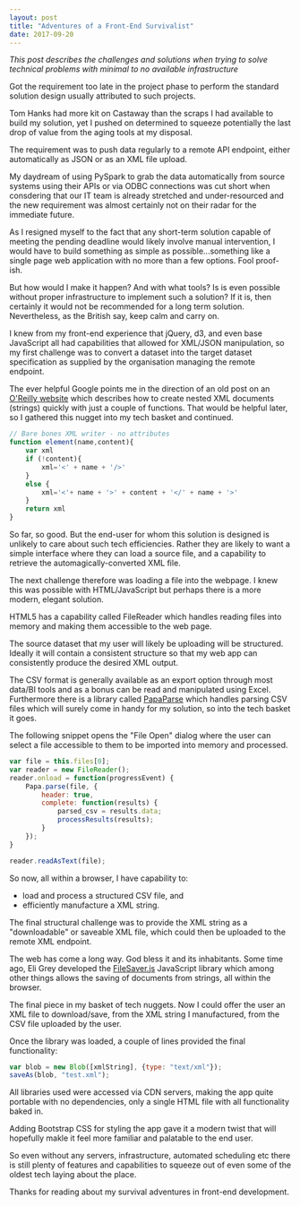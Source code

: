 ```yaml
---
layout: post
title: "Adventures of a Front-End Survivalist"
date: 2017-09-20
---
```


*This post describes the challenges and solutions when trying to solve technical problems with minimal to no available infrastructure*

Got the requirement too late in the project phase to perform the standard solution design usually attributed to such projects.

Tom Hanks had more kit on Castaway than the scraps I had available to build my solution, yet I pushed on determined to squeeze potentially the last drop of value from the aging tools at my disposal.

The requirement was to push data regularly to a remote API endpoint, either automatically as JSON or as an XML file upload.

My daydream of using PySpark to grab the data automatically from source systems using their APIs or via ODBC connections was cut short when consdering that our IT team is already stretched and under-resourced and the new requirement was almost certainly not on their radar for the immediate future.

As I resigned myself to the fact that any short-term solution capable of meeting the pending deadline would likely involve manual intervention, I would have to build something as simple as possible...something like a single page web application with no more than a few options. Fool proof-ish.

But how would I make it happen? And with what tools? Is is even possible without proper infrastructure to implement such a solution? If it is, then certainly it would not be recommended for a long term solution. Nevertheless, as the British say, keep calm and carry on.

I knew from my front-end experience that jQuery, d3, and even base JavaScript all had capabilities that allowed for XML/JSON manipulation, so my first challenge was to convert a dataset into the target dataset specification as supplied by the organisation managing the remote endpoint.

The ever helpful Google points me in the direction of an old post on an [O'Reilly website](http://archive.oreilly.com/pub/h/2127) which describes how to create nested XML documents (strings) quickly with just a couple of functions. That would be helpful later, so I gathered this nugget into my tech basket and continued.

~~~ javascript
// Bare bones XML writer - no attributes
function element(name,content){
    var xml
    if (!content){
        xml='<' + name + '/>'
    }
    else {
        xml='<'+ name + '>' + content + '</' + name + '>'
    }
    return xml
}
~~~

So far, so good. But the end-user for whom this solution is designed is unlikely to care about such tech efficiencies. Rather they are likely to want a simple interface where they can load a source file, and a capability to retrieve the automagically-converted XML file.

The next challenge therefore was loading a file into the webpage. I knew this was possible with HTML/JavaScript but perhaps there is a more modern, elegant solution. 

HTML5 has a capability called FileReader which handles reading files into memory and making them accessible to the web page.

The source dataset that my user will likely be uploading will be structured. Ideally it will contain a consistent structure so that my web app can consistently produce the desired XML output.

The CSV format is generally available as an export option through most data/BI tools and as a bonus can be read and manipulated using Excel. Furthermore there is a library called [PapaParse](http://papaparse.com/) which handles parsing CSV files which will surely come in handy for my solution, so into the tech basket it goes.

The following snippet opens the "File Open" dialog where the user can select a file accessible to them to be imported into memory and processed.

~~~ javascript
var file = this.files[0];
var reader = new FileReader();
reader.onload = function(progressEvent) {
    Papa.parse(file, {   
        header: true,   
        complete: function(results) {    
            parsed_csv = results.data;    
            processResults(results);   
        }  
    }); 
}  

reader.readAsText(file);
~~~

So now, all within a browser, I have capability to:
- load and process a structured CSV file, and 
- efficiently manufacture a XML string.

The final structural challenge was to provide the XML string as a "downloadable" or saveable XML file, which could then be uploaded to the remote XML endpoint.

The web has come a long way. God bless it and its inhabitants. Some time ago, Eli Grey developed the [FileSaver.js](https://eligrey.com/blog/saving-generated-files-on-the-client-side/) JavaScript library which among other things allows the saving of documents from strings, all within the browser.

The final piece in my basket of tech nuggets. Now I could offer the user an XML file to download/save, from the XML string I manufactured, from the CSV file uploaded by the user.

Once the library was loaded, a couple of lines provided the final functionality:

~~~ javascript
var blob = new Blob([xmlString], {type: "text/xml"});
saveAs(blob, "test.xml");
~~~

All libraries used were accessed via CDN servers, making the app quite portable with no dependencies, only a single HTML file with all functionality baked in.

Adding Bootstrap CSS for styling the app gave it a modern twist that will hopefully makle it feel more familiar and palatable to the end user.

So even without any servers, infrastructure, automated scheduling etc there is still plenty of features and capabilities to squeeze out of even some of the oldest tech laying about the place.

Thanks for reading about my survival adventures in front-end development.
